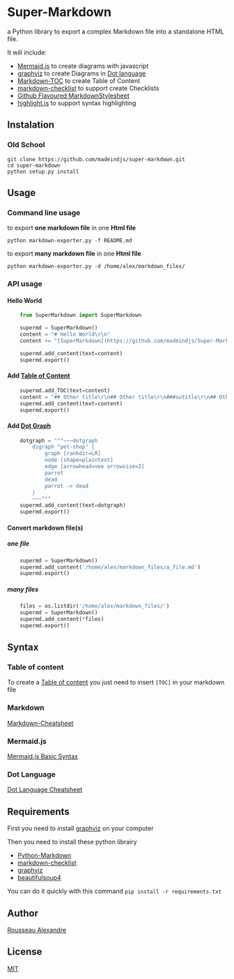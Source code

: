Super-Markdown
==============

a Python library to export a complex Markdown file into a standalone HTML file.


It will include:

* [Mermaid.js][mermaid.js] to create diagrams with javascript
* [graphviz][graphviz] to create Diagrams in [Dot language][Dot language]
* [Markdown-TOC][TOC] to create Table of Content 
* [markdown-checklist][markdown-checklist] to support create Checklists
* [Github Flavoured MarkdownStylesheet][GFM]
* [highlight.js][highlight.js] to support syntax highlighting 


Instalation
-----------

### Old School

    git clone https://github.com/madeindjs/super-markdown.git
    cd super-markdown
    python setup.py install


Usage
-----

### Command line usage

to export **one markdown file** in one **Html file**

    python markdown-exporter.py -f README.md

to export **many markdown file** in one **Html file**

    python markdown-exporter.py -d /home/alex/markdown_files/


### API usage

#### Hello World

~~~python
    from SuperMarkdown import SuperMarkdown

    supermd = SuperMarkdown()
    content = "# Hello World\r\n"
    content += "[SuperMarkdown](https://github.com/madeindjs/Super-Markdown) is awesome!"

    supermd.add_content(text=content)
    supermd.export()
~~~


#### Add [Table of Content][TOC]

~~~python
    supermd.add_TOC(text=content)
    content = "## Other title\r\n## Other title\r\n###sutitle\r\n## Other title"
    supermd.add_content(text=content)
    supermd.export()
~~~


#### Add [Dot Graph][Dot language]

~~~python
    dotgraph = """~~~dotgraph
        digraph "pet-shop" {
	        graph [rankdir=LR]
	        node [shape=plaintext]
	        edge [arrowhead=vee arrowsize=2]
	        parrot
	        dead
	        parrot -> dead
        }
        ~~~"""
    supermd.add_content(text=dotgraph)
    supermd.export()
~~~


#### Convert markdown file(s)

##### one file

~~~python
	supermd = SuperMarkdown()
	supermd.add_content('/home/alex/markdown_files/a_file.md')
	supermd.export()
~~~


##### many files

~~~python
    files = os.listdir('/home/alex/markdown_files/')
    supermd = SuperMarkdown()
	supermd.add_content(*files)
    supermd.export()
~~~


Syntax
------

### Table of content

To create a [Table of content][TOC] you just need to insert `[TOC]` 
in your markdown file


### Markdown

[Markdown-Cheatsheet](https://github.com/adam-p/markdown-here/wiki/Markdown-Cheatsheet)


### Mermaid.js

[Mermaid.js Basic Syntax](https://knsv.github.io/mermaid/#flowcharts-basic-syntax)


### Dot Language

[Dot Language Cheatsheet](http://www.graphviz.org/content/dot-language)



    

Requirements
------------

First you need to install [graphviz](http://www.graphviz.org/Download..php) on
your computer

Then you need to install these python librairy

* [Python-Markdown][Python-Markdown] 
* [markdown-checklist][Python-Markdown]
* [graphviz][graphviz]
* [beautifulsoup4](https://pypi.python.org/pypi/beautifulsoup4)

You can do it quickly with this command `pip install -r requirements.txt`


Author
------

[Rousseau Alexandre][madeindjs]

License
-------

[MIT](https://opensource.org/licenses/MIT)


[super-markdown]: https://github.com/madeindjs/Super-Markdown.git

[Python-Markdown]: https://pythonhosted.org/Markdown/
[graphviz]: https://pypi.python.org/pypi/graphviz
[TOC]: https://pythonhosted.org/Markdown/extensions/toc.html
[markdown-checklist]: https://github.com/FND/markdown-checklist
[mermaid.js]: https://github.com/knsv/mermaid
[GFM]: https://gist.github.com/andyferra/2554919
[Dot language]: https://en.wikipedia.org/wiki/DOT_(graph_description_language)
[highlight.js]: https://highlightjs.org/

[madeindjs]: https://github.com/madeindjs/